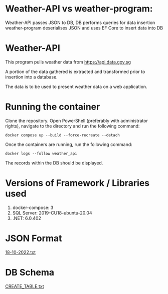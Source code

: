 # Weather-API vs weather-program:
Weather-API passes JSON to DB, DB performs queries for data insertion
weather-program deserialises JSON and uses EF Core to insert data into DB

# Weather-API

This program pulls weather data from https://api.data.gov.sg

A portion of the data gathered is extracted and transformed prior to insertion into a database.

The data is to be used to present weather data on a web application.

# Running the container
Clone the repository. Open PowerShell (preferably with administrator rights), navigate to the directory and run the following command:

`docker compose up --build --force-recreate --detach`

Once the containers are running, run the following command:

`docker logs --follow weather_api`

The records within the DB should be displayed.

# Versions of Framework / Libraries used

1. docker-compose: 3
2. SQL Server: 2019-CU18-ubuntu-20.04
3. .NET: 6.0.402

# JSON Format
[18-10-2022.txt](https://github.com/vms3-demo-purpose/Weather-API/files/9816764/18-10-2022.txt)

# DB Schema
[CREATE_TABLE.txt](https://github.com/vms3-demo-purpose/Weather-API/files/9816766/CREATE_TABLE.txt)

